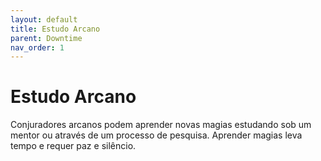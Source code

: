 ```yaml
---
layout: default
title: Estudo Arcano
parent: Downtime
nav_order: 1
---
```

  # Estudo Arcano
  Conjuradores arcanos podem aprender novas magias estudando sob um mentor ou através de um processo de pesquisa. Aprender magias leva tempo e requer paz e silêncio.
